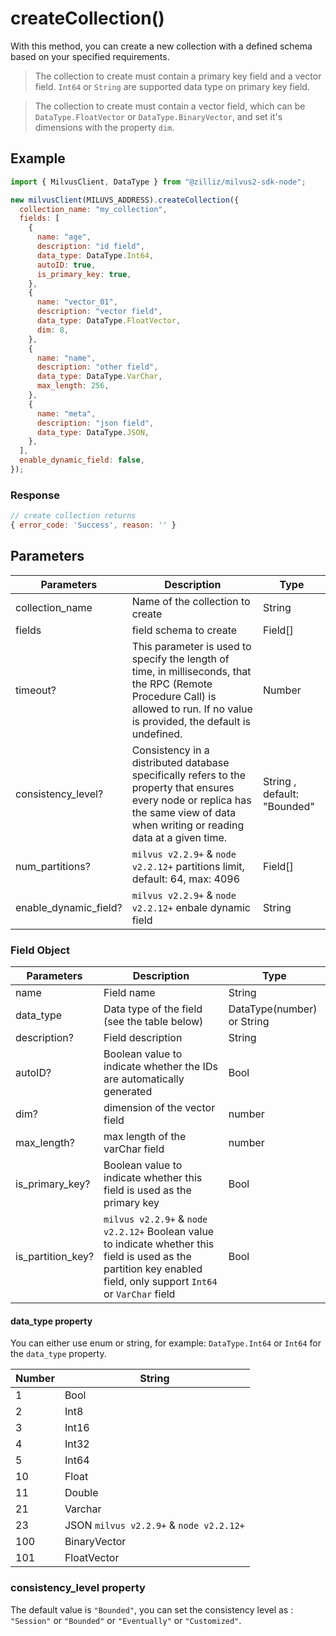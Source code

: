 # createCollection()

With this method, you can create a new collection with a defined schema based on your specified requirements.

> The collection to create must contain a primary key field and a vector field. `Int64` or `String` are supported data type on primary key field.

> The collection to create must contain a vector field, which can be `DataType.FloatVector` or `DataType.BinaryVector`, and set it's dimensions with the property `dim`.

## Example

```javascript
import { MilvusClient, DataType } from "@zilliz/milvus2-sdk-node";

new milvusClient(MILUVS_ADDRESS).createCollection({
  collection_name: "my_collection",
  fields: [
    {
      name: "age",
      description: "id field",
      data_type: DataType.Int64,
      autoID: true,
      is_primary_key: true,
    },
    {
      name: "vector_01",
      description: "vector field",
      data_type: DataType.FloatVector,
      dim: 8,
    },
    {
      name: "name",
      description: "other field",
      data_type: DataType.VarChar,
      max_length: 256,
    },
    {
      name: "meta",
      description: "json field",
      data_type: DataType.JSON,
    },
  ],
  enable_dynamic_field: false,
});
```

### Response

```javascript
// create collection returns
{ error_code: 'Success', reason: '' }
```

## Parameters

| Parameters            | Description                                                                                                                                                                          | Type                        |
| --------------------- | ------------------------------------------------------------------------------------------------------------------------------------------------------------------------------------ | --------------------------- |
| collection_name       | Name of the collection to create                                                                                                                                                     | String                      |
| fields                | field schema to create                                                                                                                                                               | Field[]                     |
| timeout?              | This parameter is used to specify the length of time, in milliseconds, that the RPC (Remote Procedure Call) is allowed to run. If no value is provided, the default is undefined.    | Number                      |
| consistency_level?    | Consistency in a distributed database specifically refers to the property that ensures every node or replica has the same view of data when writing or reading data at a given time. | String , default: "Bounded" |
| num_partitions?       | `milvus v2.2.9+` & `node v2.2.12+` partitions limit, default: 64, max: 4096                                                                                                          | Field[]                     |
| enable_dynamic_field? | `milvus v2.2.9+` & `node v2.2.12+` enbale dynamic field                                                                                                                              | String                      |

### Field Object

| Parameters        | Description                                                                                                                                                         | Type                       |
| ----------------- | ------------------------------------------------------------------------------------------------------------------------------------------------------------------- | -------------------------- |
| name              | Field name                                                                                                                                                          | String                     |
| data_type         | Data type of the field (see the table below)                                                                                                                        | DataType(number) or String |
| description?      | Field description                                                                                                                                                   | String                     |
| autoID?           | Boolean value to indicate whether the IDs are automatically generated                                                                                               | Bool                       |
| dim?              | dimension of the vector field                                                                                                                                       | number                     |
| max_length?       | max length of the varChar field                                                                                                                                     | number                     |
| is_primary_key?   | Boolean value to indicate whether this field is used as the primary key                                                                                             | Bool                       |
| is_partition_key? | `milvus v2.2.9+` & `node v2.2.12+` Boolean value to indicate whether this field is used as the partition key enabled field, only support `Int64` or `VarChar` field | Bool                       |

#### data_type property

You can either use enum or string, for example: `DataType.Int64` or `Int64` for the `data_type` property.

| Number | String                                  |
| ------ | --------------------------------------- |
| 1      | Bool                                    |
| 2      | Int8                                    |
| 3      | Int16                                   |
| 4      | Int32                                   |
| 5      | Int64                                   |
| 10     | Float                                   |
| 11     | Double                                  |
| 21     | Varchar                                 |
| 23     | JSON `milvus v2.2.9+` & `node v2.2.12+` |
| 100    | BinaryVector                            |
| 101    | FloatVector                             |

### consistency_level property

The default value is `"Bounded"`, you can set the consistency level as : `"Session"` or `"Bounded"` or `"Eventually"` or `"Customized"`.
